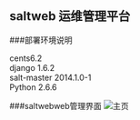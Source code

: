 
saltweb 运维管理平台
-
###部署环境说明

cents6.2<br>
django 1.6.2<br>
salt-master 2014.1.0-1<br>
Python 2.6.6<br>

###saltwebweb管理界面
![主页](https://github.com/hhr66/saltweb/raw/master/%E4%B8%BB%E9%A1%B5.jpg)


